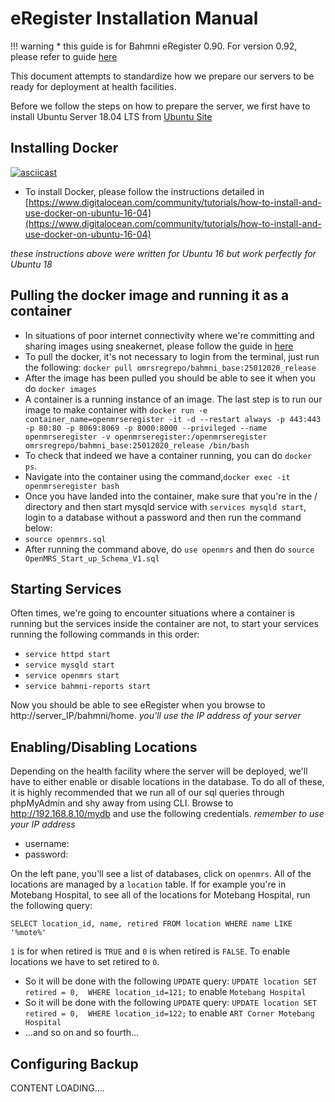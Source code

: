 # eRegister Installation Manual

!!! warning
    * this guide is for Bahmni eRegister 0.90. For version 0.92, please refer to guide [here](upgrading-to-092.md)

This document attempts to standardize how we prepare our servers to be ready for deployment at health facilities.

Before we follow the steps on how to prepare the server, we first have to install Ubuntu Server 18.04 LTS from [Ubuntu Site](https://ubuntu.com/#download)

## Installing Docker

[![asciicast](https://asciinema.org/a/CZiacOPBRcmlOtjaVXcFUFohr.svg)](https://asciinema.org/a/CZiacOPBRcmlOtjaVXcFUFohr)

* To install Docker, please follow the instructions detailed in [https://www.digitalocean.com/community/tutorials/how-to-install-and-use-docker-on-ubuntu-16-04](https://www.digitalocean.com/community/tutorials/how-to-install-and-use-docker-on-ubuntu-16-04) 

_these instructions above were written for Ubuntu 16 but work perfectly for Ubuntu 18_

## Pulling the docker image and running it as a container
* In situations of poor internet connectivity where we're committing and sharing images using sneakernet, please follow the guide in [here](Working-with-Docker-Images-Locally)
* To pull the docker, it's not necessary to login from the terminal, just run the following:
`docker pull omrsregrepo/bahmni_base:25012020_release`
* After the image has been pulled you should be able to see it when you do `docker images`
* A container is a running instance of an image. The last step is to run our image to make container with `docker run -e container_name=openmrseregister -it -d --restart always -p 443:443 -p 80:80 -p 8069:8069 -p 8000:8000 --privileged --name openmrseregister -v openmrseregister:/openmrseregister omrsregrepo/bahmni_base:25012020_release /bin/bash`
* To check that indeed we have a container running, you can do `docker ps`. 
* Navigate into the container using the command,`docker exec -it openmrseregister bash`
* Once you have landed into the container, make sure that you're in the / directory and then start mysqld service with `services mysqld start`, login to a database without a password and then run the command below:
* `source openmrs.sql`
* After running the command above, do `use openmrs` and then do `source OpenMRS_Start_up_Schema_V1.sql`


## Starting Services
Often times, we're going to encounter situations where a container is running but the services inside the container are not, to start your services running the following commands in this order:
    
* `service httpd start`
* `service mysqld start`
* `service openmrs start`
* `service bahmni-reports start`

Now you should be able to see eRegister when you browse to http://server_IP/bahmni/home. *you'll use the IP address of your server*  

## Enabling/Disabling Locations

Depending on the health facility where the server will be deployed, we'll have to either enable or disable locations in the database.
To do all of these, it is highly recommended that we run all of our sql queries through phpMyAdmin and shy away from using CLI. Browse to http://192.168.8.10/mydb and use the following credentials. *remember to use your IP address*

* username: 
* password: 

On the left pane, you'll see a list of databases, click on `openmrs`. All of the locations are managed by a `location` table. If for example you're in Motebang Hospital, to see all of the locations for Motebang Hospital, run the following query: 

`SELECT location_id, name, retired
FROM location
WHERE name LIKE '%mote%'`


`1` is for when retired is `TRUE` and `0` is when retired is `FALSE`. To enable locations we have to set retired to `0`. 
 * So it will be done with the following `UPDATE` query:
`UPDATE location
SET retired = 0, 
WHERE location_id=121;`
to enable `Motebang Hospital`
 * So it will be done with the following `UPDATE` query:
`UPDATE location
SET retired = 0, 
WHERE location_id=122;`
to enable `ART Corner Motebang Hospital`
* ...and so on and so fourth...


 ## Configuring Backup
CONTENT LOADING....
